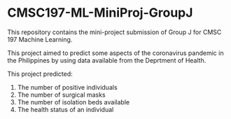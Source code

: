 # CMSC197-ML-MiniProj-GroupJ
This repository contains the mini-project submission of Group J for CMSC 197 Machine Learning.


This project aimed to predict some aspects of the coronavirus pandemic in the Philippines by using data available from the Deprtment of Health. 

This project predicted:
  1. The number of positive individuals 
  2. The number of surgical masks
  3. The number of isolation beds available
  4. The health status of an individual
  

